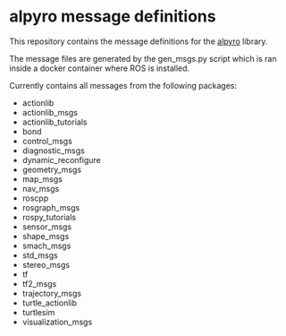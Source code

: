 # alpyro message definitions
This repository contains the message definitions for the [alpyro](https://github.com/rho2/alpyro) library.

The message files are generated by the gen_msgs.py script which is ran inside a docker container where ROS is installed.

Currently contains all messages from the following packages:
 - actionlib
 - actionlib_msgs
 - actionlib_tutorials
 - bond
 - control_msgs
 - diagnostic_msgs
 - dynamic_reconfigure
 - geometry_msgs
 - map_msgs
 - nav_msgs
 - roscpp
 - rosgraph_msgs
 - rospy_tutorials
 - sensor_msgs
 - shape_msgs
 - smach_msgs
 - std_msgs
 - stereo_msgs
 - tf
 - tf2_msgs
 - trajectory_msgs
 - turtle_actionlib
 - turtlesim
 - visualization_msgs

